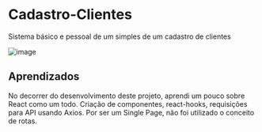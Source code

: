# Cadastro-Clientes
Sistema básico e pessoal de um simples de um cadastro de clientes

![image](https://github.com/fagnercruz/Cadastro-Clientes/assets/55632651/4f6f40b1-cb46-4146-969a-080c5360d44b)

## Aprendizados

No decorrer do desenvolvimento deste projeto, aprendi um pouco sobre React como um todo. Criação de componentes, react-hooks, requisições para API usando Axios. Por ser um Single Page, não foi utilizado o conceito de rotas.
